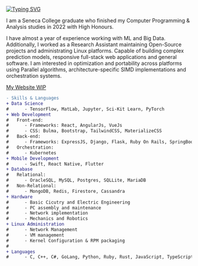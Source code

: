 [![Typing SVG](https://readme-typing-svg.herokuapp.com?font=Teko&size=40&duration=2800&color=53DBF7&center=true&vCenter=true&multiline=true&width=1000&height=120&lines=Iurii+Kondrakov;Welcome+to+my+GitHub+Page+%F0%9F%91%8B)](https://git.io/typing-svg)

I am a Seneca College graduate who finished my Computer Programming & Analysis studies in 2022 with High Honours.

I have almost a year of experience working with ML and Big Data. Additionally, I worked as a Research Assistant maintaining Open-Source projects and administrating Linux platforms. Capable of building complex prediction models, responsive full-stack web applications and general software. I am interested in optimization and portability across platforms using Parallel algorithms, architecture-specific SIMD implementations and orchestration systems.

[My Website WIP](https://noxu.dev/)

``` diff 
- Skills & Languages
+ Data Science
#      - TensorFlow, MatLab, Jupyter, Sci-Kit Learn, PyTorch
+ Web Development
#   Front-end:
#      - Frameworks: React, AngularJs, VueJs
#      - CSS: Bulma, Bootstrap, TailwindCSS, MaterializeCSS
#   Back-end:
#      - Frameworks: ExpressJS, Django, Flask, Ruby On Rails, SpringBoot, ASP.Net
#   Orchestration:
#      - Kubernetes
+ Mobile Development
#      - Swift, React Native, Flutter
+ Database
#   Relational:
#      - OracleSQL, MySQL, Postgres, SQLLite, MariaDB
#   Non-Relational:
#      - MongoDB, Redis, Firestore, Cassandra
+ Hardware
#      - Basic Cicutry and Electric Engineering
#      - PC assembly and maintenance
#      - Network implementation
#      - Mechanics and Robotics
+ Linux Administration 
#      - Network Management
#      - VM management 
#      - Kernel Configuration & RPM packaging
#
+ Languages
#      - C, C++, C#, GoLang, Python, Ruby, Rust, JavaScript, TypeScript, Java, Swift, FreePascal
```

